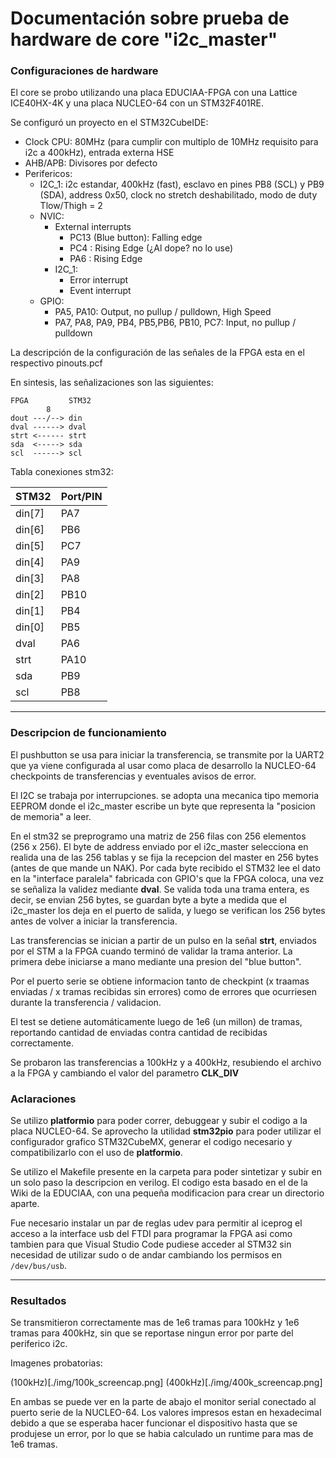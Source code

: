 # Documentación sobre prueba de hardware de core "i2c_master"

### Configuraciones de hardware

El core se probo utilizando una placa EDUCIAA-FPGA con una Lattice ICE40HX-4K y una placa NUCLEO-64 con un STM32F401RE.  

Se configuró un proyecto en el STM32CubeIDE:  

+ Clock CPU: 80MHz (para cumplir con multiplo de 10MHz requisito para i2c a 400kHz), entrada externa HSE  
+ AHB/APB: Divisores por defecto  
+ Perifericos:  
    + I2C_1: i2c estandar, 400kHz (fast), esclavo en pines PB8 (SCL) y PB9 (SDA), address 0x50, clock no stretch
    deshabilitado, modo de duty Tlow/Thigh = 2
    + NVIC:   
        + External interrupts  
            + PC13 (Blue button): Falling edge  
            + PC4 : Rising Edge (¿Al dope? no lo use)  
            + PA6 : Rising Edge  
        + I2C_1:  
            + Error interrupt  
            + Event interrupt  
    + GPIO:  
        + PA5, PA10: Output, no pullup / pulldown, High Speed  
        + PA7, PA8, PA9, PB4, PB5,PB6, PB10, PC7: Input, no pullup / pulldown  

La descripción de la configuración de las señales de la FPGA esta en el respectivo pinouts.pcf  

En sintesis, las señalizaciones son las siguientes:  
``` 
FPGA         STM32
        8
dout ---/--> din
dval ------> dval
strt <------ strt
sda  <-----> sda
scl  ------> scl
```

Tabla conexiones stm32:

| STM32  | Port/PIN |
|--------|----------|
| din[7] | PA7      |
| din[6] | PB6      |
| din[5] | PC7      |
| din[4] | PA9      |
| din[3] | PA8      |
| din[2] | PB10     |
| din[1] | PB4      |
| din[0] | PB5      |
| dval   | PA6      |
| strt   | PA10     |
| sda    | PB9      |
| scl    | PB8      |

---
### Descripcion de funcionamiento

El pushbutton se usa para iniciar la transferencia, se transmite por la UART2 que ya viene configurada al usar como placa de desarrollo la NUCLEO-64 checkpoints de transferencias y eventuales avisos de error.  

El I2C se trabaja por interrupciones. se adopta una mecanica tipo memoria EEPROM donde el i2c_master escribe un byte que representa la "posicion de memoria" a leer.  

En el stm32 se preprogramo una matriz de 256 filas con 256 elementos (256 x 256). El byte de address enviado por el i2c_master selecciona en realida una de las 256 tablas y se fija la recepcion del master en 256 bytes (antes de que mande un NAK).
Por cada byte recibido el STM32 lee el dato en la "interface paralela" fabricada con GPIO's que la FPGA coloca, una vez se señaliza la validez mediante **dval**. Se valida toda una trama entera, es decir, se envian 256 bytes, se guardan byte a byte a medida que el i2c_master los deja en el puerto de salida, y luego se verifican los 256 bytes antes de volver a iniciar la transferencia.  

Las transferencias se inician a partir de un pulso en la señal **strt**, enviados por el STM a la FPGA cuando terminó de validar la trama anterior. La primera debe iniciarse a mano mediante una presion del "blue button".  

Por el puerto serie se obtiene informacion tanto de checkpint (x traamas enviadas / x tramas recibidas sin errores) como de errores que ocurriesen durante la transferencia / validacion.  

El test se detiene automáticamente luego de 1e6 (un millon) de tramas, reportando cantidad de enviadas contra cantidad de recibidas correctamente.  

Se probaron las transferencias a 100kHz y a 400kHz, resubiendo el archivo a la FPGA y cambiando el valor del parametro **CLK_DIV**  


### Aclaraciones

Se utilizo **platformio** para poder correr, debuggear y subir el codigo a la placa NUCLEO-64. Se aprovecho la utilidad **stm32pio** para poder utilizar el configurador grafico STM32CubeMX, generar el codigo necesario y compatibilizarlo con el uso de **platformio**.  

Se utilizo el Makefile presente en la carpeta para poder sintetizar y subir en un solo paso la descripcion en verilog. El codigo esta basado en el de la Wiki de la EDUCIAA, con una pequeña modificacion para crear un directorio aparte.  

Fue necesario instalar un par de reglas udev para permitir al iceprog el acceso a la interface usb del FTDI para programar la FPGA asi como tambien para que Visual Studio Code pudiese acceder al STM32 sin necesidad de utilizar sudo o de andar cambiando los permisos en `/dev/bus/usb`.  


---
### Resultados

Se transmitieron correctamente mas de 1e6 tramas para 100kHz y 1e6 tramas para 400kHz, sin que se reportase ningun error por parte del periferico i2c.  

Imagenes probatorias:  

(100kHz)[./img/100k_screencap.png]
(400kHz)[./img/400k_screencap.png]

En ambas se puede ver en la parte de abajo el monitor serial conectado al puerto serie de la NUCLEO-64. Los valores impresos estan en hexadecimal debido a que se esperaba hacer funcionar el dispositivo hasta que se produjese un error, por lo que se habia calculado un runtime para mas de 1e6 tramas.  
